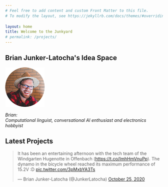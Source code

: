 ```yaml
---
# Feel free to add content and custom Front Matter to this file.
# To modify the layout, see https://jekyllrb.com/docs/themes/#overriding-theme-defaults

layout: home
title: Welcome to the Junkyard
# permalink: /projects/
---
```

## Brian Junker-Latocha's Idea Space

<img src="/assets/images/spainCircle.png" alt="BrianInHat" width="25%">

*Brian:  
Computational linguist, conversational AI enthusiast and electronics hobbyist*

## Latest Projects
<!-- <blockquote class="twitter-tweet"><p lang="en" dir="ltr">Getting my new apartment rigged up with sensors :D <a href="https://t.co/9hj3WmNrNl">pic.twitter.com/9hj3WmNrNl</a></p>&mdash; Brian Junker-Latocha (@JunkerLatocha) <a href="https://twitter.com/JunkerLatocha/status/1312503165565063169?ref_src=twsrc%5Etfw">October 3, 2020</a></blockquote> <script async src="https://platform.twitter.com/widgets.js" charset="utf-8"></script> -->
<blockquote class="twitter-tweet" data-dnt="true" data-theme="light"><p lang="en" dir="ltr">It has been an entertaining afternoon with the tech team of the Windgarten Hugenotte in Offenbach (<a href="https://t.co/ImhHmVnuPp">https://t.co/ImhHmVnuPp</a>). The dynamo in the bicycle wheel reached its maximum performance of 15.2V :D <a href="https://t.co/3pMxbYA3Ts">pic.twitter.com/3pMxbYA3Ts</a></p>&mdash; Brian Junker-Latocha (@JunkerLatocha) <a href="https://twitter.com/JunkerLatocha/status/1320359808306917376?ref_src=twsrc%5Etfw">October 25, 2020</a></blockquote> <script async src="https://platform.twitter.com/widgets.js" charset="utf-8"></script>